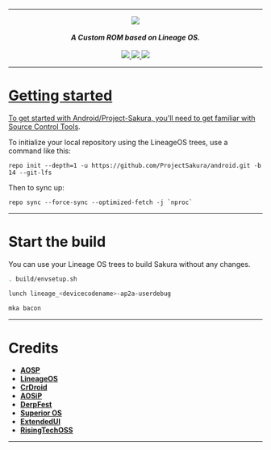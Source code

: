 -----------------------------------------------------------------------------
<div align="center">
<img src="https://github.com/ProjectSakura/SakuraDocs/blob/master/assets/header.png?raw=true"> 
<br>
<br>
<strong><i>A Custom ROM based on Lineage OS.</i></strong>
<br>
<br>
<a href="https://sourceforge.net/projects/projectsakura/">
<img src="https://img.shields.io/sourceforge/dt/projectsakura?style=for-the-badge">
</a>
<a href="https://github.com/ProjectSakura/Bug_Tracker">
<img src="https://img.shields.io/github/issues/ProjectSakura/Bug_Tracker?style=for-the-badge">
</a>
<a href="https://t.me/ProjectSakuraChat">
<img src="https://img.shields.io/badge/Telegram-Chat-blue?style=for-the-badge">
</div>

-----------------------------------------------------------------------------

Getting started
===============

To get started with Android/Project-Sakura, you'll need to get familiar with [Source Control Tools](https://source.android.com/setup/develop).

To initialize your local repository using the LineageOS trees, use a command like this:
```
repo init --depth=1 -u https://github.com/ProjectSakura/android.git -b 14 --git-lfs
```
Then to sync up:
```
repo sync --force-sync --optimized-fetch -j `nproc`
```
----------------

Start the build
=================

You can use your Lineage OS trees to build Sakura without any changes. 

```bash
. build/envsetup.sh
```
```bash
lunch lineage_<devicecodename>-ap2a-userdebug
```
```bash
mka bacon
```
-----------------------------------------------------------------------------
Credits
=======
 * [**AOSP**](https://android.googlesource.com)
 * [**LineageOS**](https://github.com/LineageOS)
 * [**CrDroid**](https://github.com/crdroidandroid)
 * [**AOSiP**](https://github.com/AOSiP)
 * [**DerpFest**](https://github.com/DerpLab)
 * [**Superior OS**](https://github.com/SuperiorOS)
 * [**ExtendedUI**](https://github.com/Extended-UI)
 * [**RisingTechOSS**](https://github.com/RisingTechOSS)
-----------------------------------------------------------------------------
